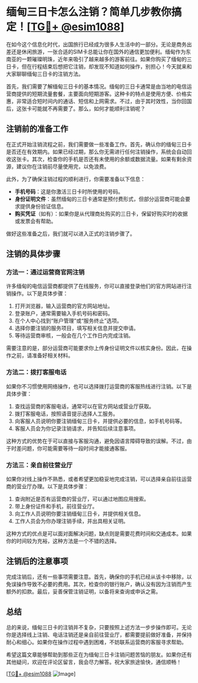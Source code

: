 # 缅甸三日卡怎么注销？简单几步教你搞定！[[TG💪+ @esim1088](https://t.me/s/esim1088)]

在如今这个信息化时代，出国旅行已经成为很多人生活中的一部分。无论是商务出差还是休闲旅游，一张合适的SIM卡总能让你在国外的通信更加便利。缅甸作为东南亚的一颗璀璨明珠，近年来吸引了越来越多的游客前往。如果你购买了缅甸的三日卡，但在行程结束后想把它注销，却发现不知道如何操作，别担心！今天就来和大家聊聊缅甸三日卡的注销方法。

首先，我们需要了解缅甸三日卡的基本情况。缅甸的三日卡通常是由当地的电信运营商提供的短期流量套餐，主要面向短期游客。这种卡的特点是使用方便、价格实惠，非常适合短时间内的通话、短信和上网需求。不过，由于其时效性，当你回国后，这张卡可能就不再需要了。那么，如何才能顺利注销呢？

## 注销前的准备工作

在正式开始注销流程之前，我们需要做一些准备工作。首先，确认你的缅甸三日卡是否还在有效期内。如果已经过期，那么你无需进行任何注销操作，系统会自动回收这张卡。其次，检查你的手机是否还有未使用的余额或数据流量。如果有剩余资源，建议你在注销前尽量使用完，以免浪费。

此外，为了确保注销过程的顺利进行，你需要准备以下信息：
- **手机号码**：这是你激活三日卡时所使用的号码。
- **身份证明文件**：虽然缅甸的三日卡通常是预付费形式，但部分运营商可能会要求提供身份验证信息。
- **购买凭证**（如有）：如果你是从代理商处购买的三日卡，保留好购买时的收据或发票会有帮助。

做好这些准备之后，我们就可以进入正式的注销步骤了。

## 注销的具体步骤

### 方法一：通过运营商官网注销

许多缅甸的电信运营商都提供了在线服务，你可以直接登录他们的官方网站进行注销操作。以下是具体步骤：

1. 打开浏览器，输入运营商的官方网站地址。
2. 登录账户，通常需要输入手机号码和密码。
3. 在个人中心找到“账户管理”或“服务终止”选项。
4. 选择你要注销的服务项目，填写相关信息并提交申请。
5. 等待运营商审核，一般会在几个工作日内完成注销。

需要注意的是，部分运营商可能要求你上传身份证明文件以核实身份。因此，在操作之前，请准备好相关材料。

### 方法二：拨打客服电话

如果你不习惯使用网络操作，也可以选择拨打运营商的客服热线进行注销。以下是具体步骤：

1. 查找运营商的客服电话，通常可以在官方网站或营业厅获取。
2. 拨打客服电话，按照语音提示选择人工服务。
3. 向客服人员说明你要注销缅甸三日卡，并提供必要的信息，如手机号码等。
4. 客服人员会为你记录注销请求，并告知后续注意事项。

这种方式的优势在于可以直接与客服沟通，避免因语言障碍导致的误解。不过，由于时差问题，你可能需要等待一段时间才能接通客服。

### 方法三：亲自前往营业厅

如果你对线上操作不熟悉，或者希望更加稳妥地完成注销，可以选择亲自前往运营商的营业厅办理。以下是具体步骤：

1. 查询附近是否有运营商的营业厅，可以通过地图应用搜索。
2. 带上身份证件和手机，前往营业厅。
3. 向工作人员说明你要注销缅甸三日卡，并提供相关信息。
4. 工作人员会为你办理注销手续，并出具相关证明。

这种方式的优点是可以面对面解决问题，缺点则是需要花费时间和交通成本。如果你的时间较为充裕，这种方法是一个不错的选择。

## 注销后的注意事项

完成注销后，还有一些事项需要注意。首先，确保你的手机已经从该卡中移除，以免误操作导致不必要的费用。其次，检查你的银行账户，确认没有因为注销而产生额外的扣款。最后，妥善保管注销证明，以备将来查询或申诉之需。

## 总结

总的来说，缅甸三日卡的注销并不复杂，只要按照上述方法一步步操作即可。无论你是选择线上注销、电话注销还是亲自前往营业厅，都需要提前做好准备，并保持耐心和细心。如果你在操作过程中遇到困难，不妨联系运营商的客服寻求帮助。

希望这篇文章能够帮助到那些正在为缅甸三日卡注销问题苦恼的朋友。如果你还有其他疑问，欢迎在评论区留言，我会尽力解答。祝大家旅途愉快，通信顺畅！

[[TG💪+ @esim1088](https://t.me/s/esim1088) ![Image](https://i.postimg.cc/4NQfJmqS/Snipaste-2025-05-13-00-14-12.png)]